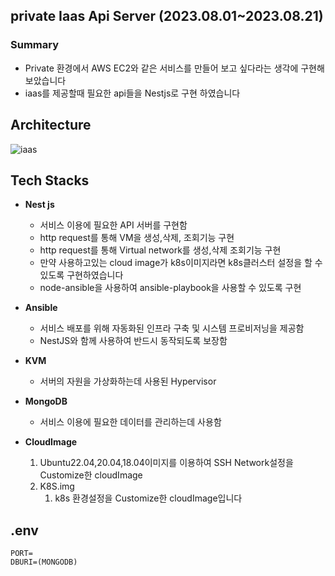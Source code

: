 

## private Iaas Api Server  (2023.08.01~2023.08.21)

### Summary

- Private 환경에서 AWS EC2와 같은 서비스를 만들어 보고 싶다라는 생각에 구현해 보았습니다
- iaas를 제공할때 필요한 api들을 Nestjs로 구현 하였습니다





## Architecture



![iaas](https://github.com/zxver1000/private-iaas-api-server/assets/78923992/3f7dad43-30e2-4ed5-bf2f-e6c578be4043)







## Tech Stacks

- **Nest js**
    - 서비스 이용에 필요한 API 서버를 구현함
    - http request를 통해 VM을 생성,삭제, 조회기능 구현
    - http request를 통해 Virtual network를 생성,삭제 조회기능 구현
    - 만약 사용하고있는 cloud image가 k8s이미지라면 k8s클러스터 설정을 할 수 있도록 구현하였습니다
    - node-ansible을 사용하여 ansible-playbook을 사용할 수 있도록 구현

- **Ansible**
    - 서비스 배포를 위해 자동화된 인프라 구축 및 시스템 프로비저닝을 제공함
    - NestJS와 함께 사용하여 반드시 동작되도록 보장함
- **KVM**
    - 서버의 자원을 가상화하는데 사용된 Hypervisor
- **MongoDB**
    - 서비스 이용에 필요한 데이터를 관리하는데 사용함
- **CloudImage**
    1. Ubuntu22.04,20.04,18.04이미지를 이용하여 SSH Network설정을 Customize한 cloudImage
    2. K8S.img
        1. k8s 환경설정을 Customize한 cloudImage입니다







## .env
```
PORT=
DBURI=(MONGODB)
```


